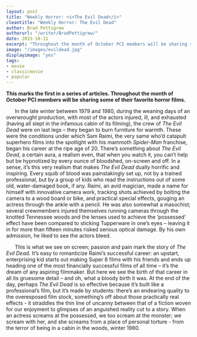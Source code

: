 ```yaml
---
layout: post
title: "Weekly Horror: <i>The Evil Dead</i>"
cleantitle: "Weekly Horror: The Evil Dead"
author: Brad Pettigrew
authorurl: "/writer/BradPettigrew/"
date: 2015-10-11
excerpt: "Throughout the month of October PCI members will be sharing some of their favorite horror films. Brad explains why Evil Dead is so captivating."
image: "/images/evildead.jpg"
displayimage: "yes"
tags: 
- movie
- classicmovie
- popular
---
```

	
**This marks the first in a series of articles. Throughout the month of October PCI members will be sharing some of their favorite horror films.**

&nbsp;&nbsp;&nbsp;&nbsp;&nbsp;&nbsp;In the late winter between 1979 and 1980, during the weaning days of an overwrought production, with most of the actors injured, ill, and exhausted (having all slept in the infamous cabin of its filming), the crew of *The Evil Dead* were on last legs – they began to burn furniture for warmth. These were the conditions under which Sam Raimi, the very same who’d catapult superhero films into the spotlight with his mammoth *Spider-Man* franchise, began his career at the ripe age of 20. There’s something about *The Evil Dead*, a certain aura, a realism even, that when you watch it, you can’t help but be hypnotized by every ounce of bloodshed, on-screen and off. In a sense, it’s this very realism that makes *The Evil Dead* dually horrific and inspiring. Every squib of blood was painstakingly set up, not by a trained professional, but by a group of kids who read the instructions out of some old, water-damaged book, if any. Raimi, an avid magician, made a name for himself with innovative camera work, tracking shots achieved by bolting the camera to a wood board or bike, and practical special effects, gouging an actress through the ankle with a pencil. He was also somewhat a masochist; several crewmembers injured themselves running cameras through the knotted Tennessee woods and the lenses used to achieve the ‘possessed’ effect have been compared to sticking Tupperware in one’s eyes – leaving it in for more than fifteen minutes risked serious optical damage. By his own admission, he liked to see the actors bleed.

&nbsp;&nbsp;&nbsp;&nbsp;&nbsp;&nbsp;This is what we see on screen; passion and pain mark the story of *The Evil Dead*. It’s easy to romanticize Raimi’s successful career: an upstart, enterprising kid starts out making Super 8 films with his friends and ends up heading one of the most financially successful films of all time – it’s the dream of any aspiring filmmaker. But here we see the birth of that career in all its gruesome detail – and oh, what a bloody birth it was. At the end of the day, perhaps *The Evil Dead* is so effective because it’s built like a professional’s film, but it’s made by students: there’s an endearing quality to the overexposed film stock, something’s off about those practically real effects - it straddles the thin line of uncanny between that of a fiction woven for our enjoyment to glimpses of an anguished reality cut to a story. When an actress screams at the possessed, we too scream at the monster; we scream with her, and she screams from a place of personal torture - from the terror of being in a cabin in the woods, winter 1980.